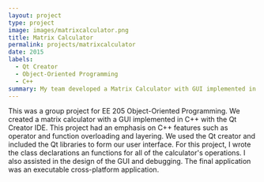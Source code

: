 ```yaml
---
layout: project
type: project
image: images/matrixcalculator.png
title: Matrix Calculator
permalink: projects/matrixcalculator
date: 2015
labels:
  - Qt Creator
  - Object-Oriented Programming
  - C++
summary: My team developed a Matrix Calculator with GUI implemented in C++.
---
```


This was a group project for EE 205 Object-Oriented Programming. We created a matrix calculator with a GUI implemented in C++ with the Qt Creator IDE. This project had an emphasis on C++ features such as operator and function overloading and layering. We used the Qt creator and included the Qt libraries to form our user interface. For this project, I wrote the class declarations an functions for all of the calculator's operations. I also assisted in the design of the GUI and debugging. The final application was an executable cross-platform application. 



